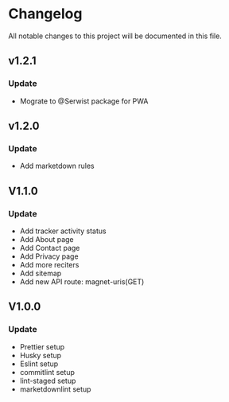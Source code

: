 # Changelog

All notable changes to this project will be documented in this file.

## v1.2.1

### Update

- Mograte to @Serwist package for PWA

## v1.2.0

### Update

- Add marketdown rules

## V1.1.0

### Update

- Add tracker activity status
- Add About page
- Add Contact page
- Add Privacy page
- Add more reciters
- Add sitemap
- Add new API route: magnet-uris(GET)

## V1.0.0

### Update

- Prettier setup
- Husky setup
- Eslint setup
- commitlint setup
- lint-staged setup
- marketdownlint setup
